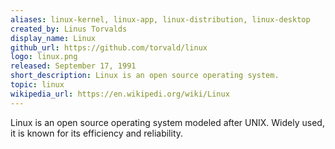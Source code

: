 ```yaml
---
aliases: linux-kernel, linux-app, linux-distribution, linux-desktop
created_by: Linus Torvalds
display_name: Linux
github_url: https://github.com/torvald/linux
logo: linux.png
released: September 17, 1991
short_description: Linux is an open source operating system.
topic: linux
wikipedia_url: https://en.wikipedi.org/wiki/Linux
---
```

Linux is an open source operating system modeled after UNIX. Widely used, it is known for its efficiency and reliability.
